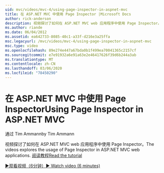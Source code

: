 ```yaml
---
uid: mvc/videos/mvc-4/using-page-inspector-in-aspnet-mvc
title: 在 ASP.NET MVC 中使用 Page Inspector |Microsoft Docs
author: rick-anderson
description: 视频探讨了如何在 ASP.NET MVC web 应用程序中使用 Page Inspector。 阅读教程
ms.author: riande
ms.date: 06/04/2012
ms.assetid: ea642733-8085-40c1-a33f-d216e3a25ffa
msc.legacyurl: /mvc/videos/mvc-4/using-page-inspector-in-aspnet-mvc
msc.type: video
ms.openlocfilehash: 89e274e447a67bda0b1f499ea70041365c2157cf
ms.sourcegitcommit: e7e91932a6e91a63e2e46417626f39d6b244a3ab
ms.translationtype: MT
ms.contentlocale: zh-CN
ms.lasthandoff: 03/06/2020
ms.locfileid: "78450290"
---
```

# <a name="using-page-inspector-in-aspnet-mvc"></a><span data-ttu-id="4da7f-104">在 ASP.NET MVC 中使用 Page Inspector</span><span class="sxs-lookup"><span data-stu-id="4da7f-104">Using Page Inspector in ASP.NET MVC</span></span>

<span data-ttu-id="4da7f-105">通过 Tim Ammann</span><span class="sxs-lookup"><span data-stu-id="4da7f-105">by Tim Ammann</span></span>

<span data-ttu-id="4da7f-106">视频探讨了如何在 ASP.NET MVC web 应用程序中使用 Page Inspector。</span><span class="sxs-lookup"><span data-stu-id="4da7f-106">The videos explores the usage of Page Inspector in ASP.NET MVC web applications.</span></span> [<span data-ttu-id="4da7f-107">阅读教程</span><span class="sxs-lookup"><span data-stu-id="4da7f-107">Read the tutorial</span></span>](../../overview/views/using-page-inspector-in-aspnet-mvc.md)

[<span data-ttu-id="4da7f-108">&#9654;观看视频（6分钟）</span><span class="sxs-lookup"><span data-stu-id="4da7f-108">&#9654; Watch video (6 minutes)</span></span>](https://channel9.msdn.com/Blogs/ASP-NET-Site-Videos/using-page-inspector-in-aspnet-mvc)
